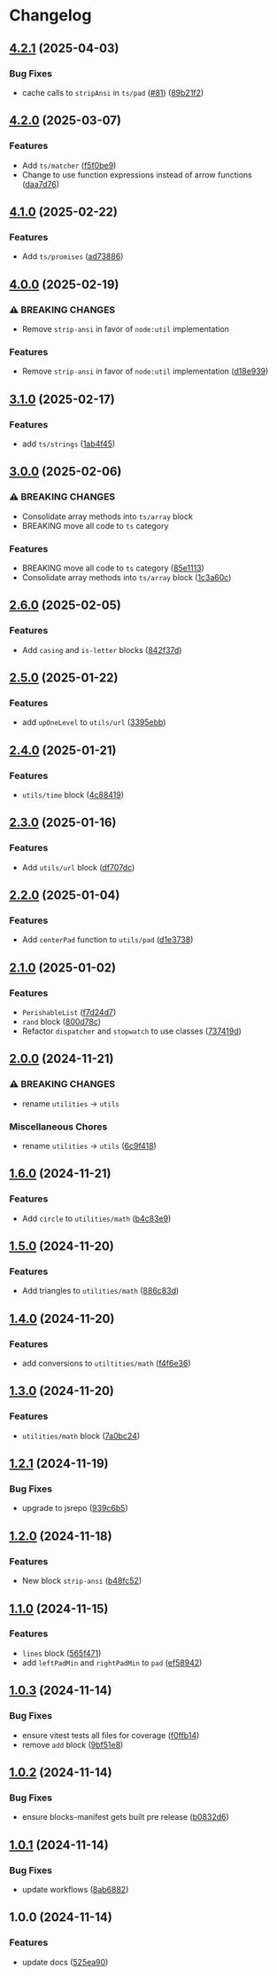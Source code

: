 # Changelog

## [4.2.1](https://github.com/ieedan/std/compare/v4.2.0...v4.2.1) (2025-04-03)


### Bug Fixes

* cache calls to `stripAnsi` in `ts/pad` ([#81](https://github.com/ieedan/std/issues/81)) ([89b21f2](https://github.com/ieedan/std/commit/89b21f28965d08b986042d1cc7cdf8754ee9313e))

## [4.2.0](https://github.com/ieedan/std/compare/v4.1.0...v4.2.0) (2025-03-07)


### Features

* Add `ts/matcher` ([f5f0be9](https://github.com/ieedan/std/commit/f5f0be9afbfb8c17a13c2d86d29a6d4d8c573917))
* Change to use function expressions instead of arrow functions ([daa7d76](https://github.com/ieedan/std/commit/daa7d76704437b3ea2bc5c67b28d9f912fef6957))

## [4.1.0](https://github.com/ieedan/std/compare/v4.0.0...v4.1.0) (2025-02-22)


### Features

* Add `ts/promises` ([ad73886](https://github.com/ieedan/std/commit/ad73886214989a896991345562b4bc151972429f))

## [4.0.0](https://github.com/ieedan/std/compare/v3.1.0...v4.0.0) (2025-02-19)


### ⚠ BREAKING CHANGES

* Remove `strip-ansi` in favor of `node:util` implementation

### Features

* Remove `strip-ansi` in favor of `node:util` implementation ([d18e939](https://github.com/ieedan/std/commit/d18e939ba81be0a3f54382a31cca748f03d81b03))

## [3.1.0](https://github.com/ieedan/std/compare/v3.0.0...v3.1.0) (2025-02-17)


### Features

* add `ts/strings` ([1ab4f45](https://github.com/ieedan/std/commit/1ab4f450f30d5571c7fe8572fad47086128a24f9))

## [3.0.0](https://github.com/ieedan/std/compare/v2.6.0...v3.0.0) (2025-02-06)


### ⚠ BREAKING CHANGES

* Consolidate array methods into `ts/array` block
* BREAKING move all code to `ts` category

### Features

* BREAKING move all code to `ts` category ([85e1113](https://github.com/ieedan/std/commit/85e111350d4fa8fe9f28df85d0e6a5ea97b834da))
* Consolidate array methods into `ts/array` block ([1c3a60c](https://github.com/ieedan/std/commit/1c3a60c9fba14b1b20ea80604c8475c3e1ca02b9))

## [2.6.0](https://github.com/ieedan/std/compare/v2.5.0...v2.6.0) (2025-02-05)


### Features

* Add `casing` and `is-letter` blocks ([842f37d](https://github.com/ieedan/std/commit/842f37d04f2792a068343cbf7b8ad0e663310bc8))

## [2.5.0](https://github.com/ieedan/std/compare/v2.4.0...v2.5.0) (2025-01-22)


### Features

* add `upOneLevel` to `utils/url` ([3395ebb](https://github.com/ieedan/std/commit/3395ebb87da3a92ce5c1208046de66e3f91e411d))

## [2.4.0](https://github.com/ieedan/std/compare/v2.3.0...v2.4.0) (2025-01-21)


### Features

* `utils/time` block ([4c88419](https://github.com/ieedan/std/commit/4c88419a82d8b3ae702e352fbb7293291d17085d))

## [2.3.0](https://github.com/ieedan/std/compare/v2.2.0...v2.3.0) (2025-01-16)


### Features

* Add `utils/url` block ([df707dc](https://github.com/ieedan/std/commit/df707dcf70bc80c07fc264e05ea3dd547c6ab062))

## [2.2.0](https://github.com/ieedan/std/compare/v2.1.0...v2.2.0) (2025-01-04)


### Features

* Add `centerPad` function to `utils/pad` ([d1e3738](https://github.com/ieedan/std/commit/d1e37388f1c827b6e4df15bab59d68226a95e500))

## [2.1.0](https://github.com/ieedan/std/compare/v2.0.0...v2.1.0) (2025-01-02)


### Features

* `PerishableList` ([f7d24d7](https://github.com/ieedan/std/commit/f7d24d79ca57d2cb5ba5fce1ab73a5dec79cf471))
* `rand` block ([800d78c](https://github.com/ieedan/std/commit/800d78cf00942716dc8f9581ce8f7080329bf73f))
* Refactor `dispatcher` and `stopwatch` to use classes ([737419d](https://github.com/ieedan/std/commit/737419d34ff9ddd5527f7af1406ad588c55a8b0d))

## [2.0.0](https://github.com/ieedan/std/compare/v1.6.0...v2.0.0) (2024-11-21)


### ⚠ BREAKING CHANGES

* rename `utilities` -> `utils`

### Miscellaneous Chores

* rename `utilities` -&gt; `utils` ([6c9f418](https://github.com/ieedan/std/commit/6c9f418bb0cfa6602b63a459ae7285738d4823b6))

## [1.6.0](https://github.com/ieedan/std/compare/v1.5.0...v1.6.0) (2024-11-21)


### Features

* Add `circle` to `utilities/math` ([b4c83e9](https://github.com/ieedan/std/commit/b4c83e93554bbbcc61b8a973f981a689ec26ded3))

## [1.5.0](https://github.com/ieedan/std/compare/v1.4.0...v1.5.0) (2024-11-20)


### Features

* Add triangles to `utilities/math` ([886c83d](https://github.com/ieedan/std/commit/886c83de13a0665d409023b8c28291da108bbd73))

## [1.4.0](https://github.com/ieedan/std/compare/v1.3.0...v1.4.0) (2024-11-20)


### Features

* add conversions to `utiltities/math` ([f4f6e36](https://github.com/ieedan/std/commit/f4f6e363cb3ca7aa8fce50a97bb09575c74a0626))

## [1.3.0](https://github.com/ieedan/std/compare/v1.2.1...v1.3.0) (2024-11-20)


### Features

* `utilities/math` block ([7a0bc24](https://github.com/ieedan/std/commit/7a0bc2416df1696593702f8527586bab29c20eeb))

## [1.2.1](https://github.com/ieedan/std/compare/v1.2.0...v1.2.1) (2024-11-19)


### Bug Fixes

* upgrade to jsrepo ([939c6b5](https://github.com/ieedan/std/commit/939c6b5f9f349e61f63b55e9de4a1f310054384d))

## [1.2.0](https://github.com/ieedan/std/compare/v1.1.0...v1.2.0) (2024-11-18)


### Features

* New block `strip-ansi` ([b48fc52](https://github.com/ieedan/std/commit/b48fc527c6f18cac61a60c4265fd2247d73c9ac8))

## [1.1.0](https://github.com/ieedan/std/compare/v1.0.3...v1.1.0) (2024-11-15)


### Features

* `lines` block ([565f471](https://github.com/ieedan/std/commit/565f471e95a39ec4bf27f0722a650c39d8024bbc))
* add `leftPadMin` and `rightPadMin` to `pad` ([ef58942](https://github.com/ieedan/std/commit/ef5894250405be8eee6b9ea4c59991c6a03315c5))

## [1.0.3](https://github.com/ieedan/std/compare/v1.0.2...v1.0.3) (2024-11-14)


### Bug Fixes

* ensure vitest tests all files for coverage ([f0ffb14](https://github.com/ieedan/std/commit/f0ffb1477412874b8d8a83008c838f13c20f016c))
* remove `add` block ([9bf51e8](https://github.com/ieedan/std/commit/9bf51e87f938e1f16d32ec867269884d578b30ba))

## [1.0.2](https://github.com/ieedan/std/compare/v1.0.1...v1.0.2) (2024-11-14)


### Bug Fixes

* ensure blocks-manifest gets built pre release ([b0832d6](https://github.com/ieedan/std/commit/b0832d6fb37b86de29576367c28643ab5aa78e82))

## [1.0.1](https://github.com/ieedan/std/compare/v1.0.0...v1.0.1) (2024-11-14)


### Bug Fixes

* update workflows ([8ab6882](https://github.com/ieedan/std/commit/8ab6882fccbab94c6e5b71fd967154be2cba7161))

## 1.0.0 (2024-11-14)


### Features

* update docs ([525ea90](https://github.com/ieedan/std/commit/525ea904ca64dab143f44e536f56cc797218e86c))
